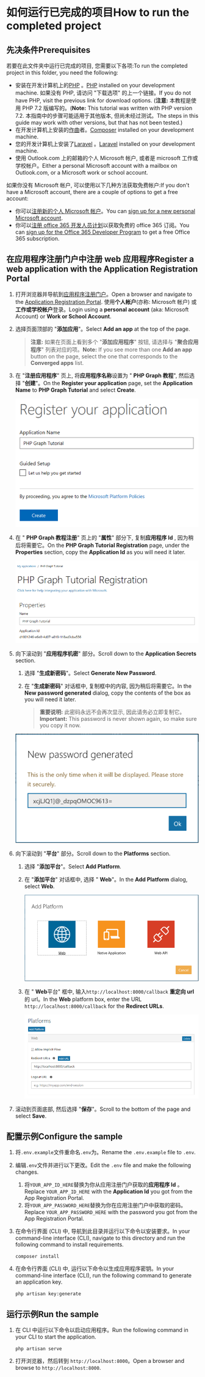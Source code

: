 # <a name="how-to-run-the-completed-project"></a><span data-ttu-id="738c3-101">如何运行已完成的项目</span><span class="sxs-lookup"><span data-stu-id="738c3-101">How to run the completed project</span></span>

## <a name="prerequisites"></a><span data-ttu-id="738c3-102">先决条件</span><span class="sxs-lookup"><span data-stu-id="738c3-102">Prerequisites</span></span>

<span data-ttu-id="738c3-103">若要在此文件夹中运行已完成的项目, 您需要以下各项:</span><span class="sxs-lookup"><span data-stu-id="738c3-103">To run the completed project in this folder, you need the following:</span></span>

- <span data-ttu-id="738c3-104">安装在开发计算机上的[PHP](http://php.net/downloads.php) 。</span><span class="sxs-lookup"><span data-stu-id="738c3-104">[PHP](http://php.net/downloads.php) installed on your development machine.</span></span> <span data-ttu-id="738c3-105">如果没有 PHP, 请访问 "下载选项" 的上一个链接。</span><span class="sxs-lookup"><span data-stu-id="738c3-105">If you do not have PHP, visit the previous link for download options.</span></span> <span data-ttu-id="738c3-106">(**注意:** 本教程是使用 PHP 7.2 版编写的。</span><span class="sxs-lookup"><span data-stu-id="738c3-106">(**Note:** This tutorial was written with PHP version 7.2.</span></span> <span data-ttu-id="738c3-107">本指南中的步骤可能适用于其他版本, 但尚未经过测试。</span><span class="sxs-lookup"><span data-stu-id="738c3-107">The steps in this guide may work with other versions, but that has not been tested.)</span></span>
- <span data-ttu-id="738c3-108">在开发计算机上安装的[作曲](https://getcomposer.org/)者。</span><span class="sxs-lookup"><span data-stu-id="738c3-108">[Composer](https://getcomposer.org/) installed on your development machine.</span></span>
- <span data-ttu-id="738c3-109">您的开发计算机上安装了[Laravel](https://laravel.com/) 。</span><span class="sxs-lookup"><span data-stu-id="738c3-109">[Laravel](https://laravel.com/) installed on your development machine.</span></span>
- <span data-ttu-id="738c3-110">使用 Outlook.com 上的邮箱的个人 Microsoft 帐户, 或者是 microsoft 工作或学校帐户。</span><span class="sxs-lookup"><span data-stu-id="738c3-110">Either a personal Microsoft account with a mailbox on Outlook.com, or a Microsoft work or school account.</span></span>

<span data-ttu-id="738c3-111">如果你没有 Microsoft 帐户, 可以使用以下几种方法获取免费帐户:</span><span class="sxs-lookup"><span data-stu-id="738c3-111">If you don't have a Microsoft account, there are a couple of options to get a free account:</span></span>

- <span data-ttu-id="738c3-112">你可以[注册新的个人 Microsoft 帐户](https://signup.live.com/signup?wa=wsignin1.0&rpsnv=12&ct=1454618383&rver=6.4.6456.0&wp=MBI_SSL_SHARED&wreply=https://mail.live.com/default.aspx&id=64855&cbcxt=mai&bk=1454618383&uiflavor=web&uaid=b213a65b4fdc484382b6622b3ecaa547&mkt=E-US&lc=1033&lic=1)。</span><span class="sxs-lookup"><span data-stu-id="738c3-112">You can [sign up for a new personal Microsoft account](https://signup.live.com/signup?wa=wsignin1.0&rpsnv=12&ct=1454618383&rver=6.4.6456.0&wp=MBI_SSL_SHARED&wreply=https://mail.live.com/default.aspx&id=64855&cbcxt=mai&bk=1454618383&uiflavor=web&uaid=b213a65b4fdc484382b6622b3ecaa547&mkt=E-US&lc=1033&lic=1).</span></span>
- <span data-ttu-id="738c3-113">你可以[注册 office 365 开发人员计划](https://developer.microsoft.com/office/dev-program)以获取免费的 office 365 订阅。</span><span class="sxs-lookup"><span data-stu-id="738c3-113">You can [sign up for the Office 365 Developer Program](https://developer.microsoft.com/office/dev-program) to get a free Office 365 subscription.</span></span>

## <a name="register-a-web-application-with-the-application-registration-portal"></a><span data-ttu-id="738c3-114">在应用程序注册门户中注册 web 应用程序</span><span class="sxs-lookup"><span data-stu-id="738c3-114">Register a web application with the Application Registration Portal</span></span>

1. <span data-ttu-id="738c3-115">打开浏览器并导航到[应用程序注册门户](https://apps.dev.microsoft.com)。</span><span class="sxs-lookup"><span data-stu-id="738c3-115">Open a browser and navigate to the [Application Registration Portal](https://apps.dev.microsoft.com).</span></span> <span data-ttu-id="738c3-116">使用**个人帐户**(亦称: Microsoft 帐户) 或**工作或学校帐户**登录。</span><span class="sxs-lookup"><span data-stu-id="738c3-116">Login using a **personal account** (aka: Microsoft Account) or **Work or School Account**.</span></span>

1. <span data-ttu-id="738c3-117">选择页面顶部的 "**添加应用**"。</span><span class="sxs-lookup"><span data-stu-id="738c3-117">Select **Add an app** at the top of the page.</span></span>

    > <span data-ttu-id="738c3-118">**注意:** 如果在页面上看到多个 "**添加应用程序**" 按钮, 请选择与 "**聚合应用程序**" 列表对应的项。</span><span class="sxs-lookup"><span data-stu-id="738c3-118">**Note:** If you see more than one **Add an app** button on the page, select the one that corresponds to the **Converged apps** list.</span></span>

1. <span data-ttu-id="738c3-119">在 "**注册应用程序**" 页上, 将**应用程序名称**设置为 " **PHP Graph 教程**", 然后选择 "**创建**"。</span><span class="sxs-lookup"><span data-stu-id="738c3-119">On the **Register your application** page, set the **Application Name** to **PHP Graph Tutorial** and select **Create**.</span></span>

    ![在应用注册门户网站中创建新应用程序的屏幕截图](/tutorial/images/arp-create-app-01.png)

1. <span data-ttu-id="738c3-121">在 " **PHP Graph 教程注册**" 页上的 "**属性**" 部分下, 复制**应用程序 Id** , 因为稍后将需要它。</span><span class="sxs-lookup"><span data-stu-id="738c3-121">On the **PHP Graph Tutorial Registration** page, under the **Properties** section, copy the **Application Id** as you will need it later.</span></span>

    ![新创建的应用程序 ID 的屏幕截图](/tutorial/images/arp-create-app-02.png)

1. <span data-ttu-id="738c3-123">向下滚动到 "**应用程序机密**" 部分。</span><span class="sxs-lookup"><span data-stu-id="738c3-123">Scroll down to the **Application Secrets** section.</span></span>

    1. <span data-ttu-id="738c3-124">选择 "**生成新密码**"。</span><span class="sxs-lookup"><span data-stu-id="738c3-124">Select **Generate New Password**.</span></span>
    1. <span data-ttu-id="738c3-125">在 "**生成新密码**" 对话框中, 复制框中的内容, 因为稍后将需要它。</span><span class="sxs-lookup"><span data-stu-id="738c3-125">In the **New password generated** dialog, copy the contents of the box as you will need it later.</span></span>

        > <span data-ttu-id="738c3-126">**重要说明:** 此密码永远不会再次显示, 因此请务必立即复制它。</span><span class="sxs-lookup"><span data-stu-id="738c3-126">**Important:** This password is never shown again, so make sure you copy it now.</span></span>

    ![新创建的应用程序密码的屏幕截图](/tutorial/images/arp-create-app-03.png)

1. <span data-ttu-id="738c3-128">向下滚动到 "**平台**" 部分。</span><span class="sxs-lookup"><span data-stu-id="738c3-128">Scroll down to the **Platforms** section.</span></span>

    1. <span data-ttu-id="738c3-129">选择 "**添加平台**"。</span><span class="sxs-lookup"><span data-stu-id="738c3-129">Select **Add Platform**.</span></span>
    1. <span data-ttu-id="738c3-130">在 "**添加平台**" 对话框中, 选择 " **Web**"。</span><span class="sxs-lookup"><span data-stu-id="738c3-130">In the **Add Platform** dialog, select **Web**.</span></span>

        ![为应用程序创建平台的屏幕截图](/tutorial/images/arp-create-app-04.png)

    1. <span data-ttu-id="738c3-132">在 " **Web**平台" 框中, 输入`http://localhost:8000/callback` **重定向 url**的 url。</span><span class="sxs-lookup"><span data-stu-id="738c3-132">In the **Web** platform box, enter the URL `http://localhost:8000/callback` for the **Redirect URLs**.</span></span>

        ![应用程序新添加的 Web 平台的屏幕截图](/tutorial/images/arp-create-app-05.png)

1. <span data-ttu-id="738c3-134">滚动到页面底部, 然后选择 "**保存**"。</span><span class="sxs-lookup"><span data-stu-id="738c3-134">Scroll to the bottom of the page and select **Save**.</span></span>

## <a name="configure-the-sample"></a><span data-ttu-id="738c3-135">配置示例</span><span class="sxs-lookup"><span data-stu-id="738c3-135">Configure the sample</span></span>

1. <span data-ttu-id="738c3-136">将`.env.example`文件重命名`.env`为。</span><span class="sxs-lookup"><span data-stu-id="738c3-136">Rename the `.env.example` file to `.env`.</span></span>
1. <span data-ttu-id="738c3-137">编辑`.env`文件并进行以下更改。</span><span class="sxs-lookup"><span data-stu-id="738c3-137">Edit the `.env` file and make the following changes.</span></span>
    1. <span data-ttu-id="738c3-138">将`YOUR_APP_ID_HERE`替换为你从应用注册门户获取的**应用程序 Id** 。</span><span class="sxs-lookup"><span data-stu-id="738c3-138">Replace `YOUR_APP_ID_HERE` with the **Application Id** you got from the App Registration Portal.</span></span>
    1. <span data-ttu-id="738c3-139">将`YOUR_APP_PASSWORD_HERE`替换为你在应用注册门户中获取的密码。</span><span class="sxs-lookup"><span data-stu-id="738c3-139">Replace `YOUR_APP_PASSWORD_HERE` with the password you got from the App Registration Portal.</span></span>
1. <span data-ttu-id="738c3-140">在命令行界面 (CLI) 中, 导航到此目录并运行以下命令以安装要求。</span><span class="sxs-lookup"><span data-stu-id="738c3-140">In your command-line interface (CLI), navigate to this directory and run the following command to install requirements.</span></span>

    ```Shell
    composer install
    ```
1. <span data-ttu-id="738c3-141">在命令行界面 (CLI) 中, 运行以下命令以生成应用程序密钥。</span><span class="sxs-lookup"><span data-stu-id="738c3-141">In your command-line interface (CLI), run the following command to generate an application key.</span></span>

    ```Shell
    php artisan key:generate
    ```

## <a name="run-the-sample"></a><span data-ttu-id="738c3-142">运行示例</span><span class="sxs-lookup"><span data-stu-id="738c3-142">Run the sample</span></span>

1. <span data-ttu-id="738c3-143">在 CLI 中运行以下命令以启动应用程序。</span><span class="sxs-lookup"><span data-stu-id="738c3-143">Run the following command in your CLI to start the application.</span></span>

    ```Shell
    php artisan serve
    ```

1. <span data-ttu-id="738c3-144">打开浏览器，然后转到 `http://localhost:8000`。</span><span class="sxs-lookup"><span data-stu-id="738c3-144">Open a browser and browse to `http://localhost:8000`.</span></span>